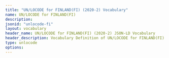 ```yaml
---
title: "UN/LOCODE for FINLAND(FI) (2020-2) Vocabulary"
name: UN/LOCODE for FINLAND(FI) 
description: 
jsonid: "unlocode-fi"
layout: vocabulary
header_name: UN/LOCODE for FINLAND(FI) (2020-2) JSON-LD Vocabulary
header_description: Vocabulary Definition of UN/LOCODE for FINLAND(FI) (2020-2) semantics in HTML format. JSON-LD format is available at [unlocode-fi.jsonld](/vocabulary/unlocode-fi.jsonld)
type: unlocode
options:
---
```

